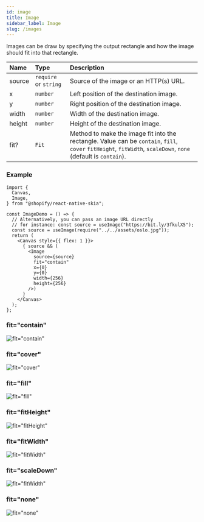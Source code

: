 ```yaml
---
id: image
title: Image
sidebar_label: Image
slug: /images
---
```


Images can be draw by specifying the output rectangle and how the image should fit into that rectangle.

| Name      | Type      |  Description                                                  |
|:----------|:----------|:--------------------------------------------------------------|
| source    | `require` or `string` | Source of the image or an HTTP(s) URL. |
| x         | `number`  | Left position of the destination image.                       |
| y         | `number`  | Right position of the destination image.                      |
| width     | `number`  | Width of the destination image.                               |
| height    | `number`  | Height of the destination image.                              |
| fit?      | `Fit`     | Method to make the image fit into the rectangle. Value can be `contain`, `fill`, `cover` `fitHeight`, `fitWidth`, `scaleDown`, `none` (default is `contain`).                 | 

### Example

```tsx twoslash
import {
  Canvas,
  Image,
} from "@shopify/react-native-skia";

const ImageDemo = () => {
  // Alternatively, you can pass an image URL directly
  // for instance: const source = useImage("https://bit.ly/3fkulX5");
  const source = useImage(require("../../assets/oslo.jpg"));
  return (
    <Canvas style={{ flex: 1 }}>
      { source && (
        <Image
          source={source}
          fit="contain"
          x={0}
          y={0}
          width={256}
          height={256}
        />)
      }
    </Canvas>
  );
};
```

### fit="contain"

![fit="contain"](assets/images/contain.png)

### fit="cover"

![fit="cover"](assets/images/cover.png)

### fit="fill"

![fit="fill"](assets/images/fill.png)

### fit="fitHeight"

![fit="fitHeight"](assets/images/fitHeight.png)

### fit="fitWidth"

![fit="fitWidth"](assets/images/fitWidth.png)

### fit="scaleDown"

![fit="fitWidth"](assets/images/scaleDown.png)

### fit="none"

![fit="none"](assets/images/none.png)
